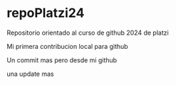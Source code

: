 # repoPlatzi24
Repositorio orientado al curso de github 2024 de platzi

Mi primera contribucion local para github

Un commit mas pero desde mi github

una update mas 

